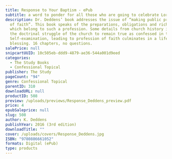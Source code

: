```yaml
---
title: Response to Your Baptism - ePub
subtitle: a word to ponder for all those who are going to celebrate Lord’s Supper
description: Dr. Deddens’ book addresses the issue of “making public profession
  of faith”. This book speaks of the preparations, obligations and rich rewards
  which belong to such a profession. Some details from church history illustrate
  the doctrinal struggle of the church to remain true as confessed in the form.
  Self-examination, leading to profession of faith culminates in a life of
  blessing. 16 chapters, no questions.
salePrice: null
snipcartUUID: 10c505eb-ddd9-4879-ae36-544a001d9eed
categories:
  - The Study Books
  - Confessional Topical
publisher: The Study
pageCount: "94"
genre: Confessional Topical
parentID: 310
downloadURL: null
productID: 508
preview: /uploads/previews/Response_Deddens_preview.pdf
price: 4
epubSaleprice: null
slug: 508
author: K. Deddens
publishYear: 2016 (3rd edition)
downloadTitle: ""
cover: /uploads/covers/Response_Deddens.jpg
ISBN: "9780886661052"
formats: Digital (ePub)
type: products
---
```

